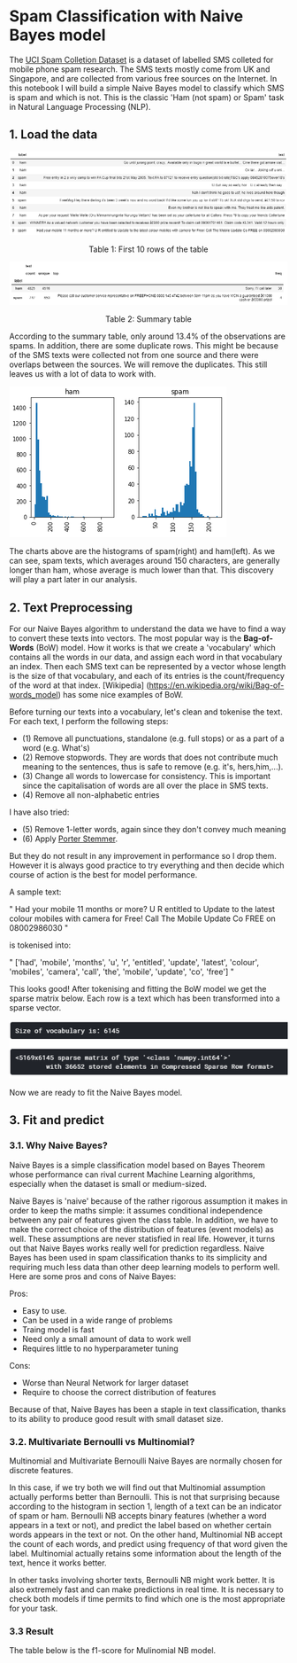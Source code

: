 # Spam Classification with Naive Bayes model

The [UCI Spam Colletion Dataset](https://archive.ics.uci.edu/ml/datasets/SMS+Spam+Collection) is a dataset of labelled SMS colleted for mobile phone spam research. The SMS texts mostly come from UK and Singapore, and are collected from various free sources on the Internet. In this notebook I will build a simple Naive Bayes model to classify which SMS is spam and which is not. This is the classic 'Ham (not spam) or Spam' task in Natural Language Processing (NLP).

## 1. Load the data
![](figures/table_1.png)
<p align="center"> 
  Table 1: First 10 rows of the table 
</p>

![](figures/table_2.png)
<p align="center"> 
  Table 2: Summary table
</p>

According to the summary table, only around 13.4% of the observations are spams. In addition, there are some duplicate rows. This might be because of the SMS texts were collected not from one source and there were overlaps between the sources. We will remove the duplicates. This still leaves us with a lot of data to work with.

![](figures/hist_1.png)

The charts above are the histograms of spam(right) and ham(left). As we can see, spam texts, which averages around 150 characters, are generally longer than ham, whose average is much lower than that. This discovery will play a part later in our analysis.

## 2. Text Preprocessing

For our Naive Bayes algorithm to understand the data we have to find a way to convert these texts into vectors. The most popular way is the **Bag-of-Words** (BoW) model. How it works is that we create a 'vocabulary' which contains all the words in our data, and assign each word in that vocabulary an index. Then each SMS text can be represented by a vector whose length is the size of that vocabulary, and each of its entries is the count/frequency of the word at that index. [Wikipedia] (https://en.wikipedia.org/wiki/Bag-of-words_model) has some nice examples of BoW.

Before turning our texts into a vocabulary, let's clean and tokenise the text. For each text, I perform the following steps:
- (1) Remove all punctuations, standalone (e.g. full stops) or as a part of a word (e.g. What's)
- (2) Remove stopwords. They are words that does not contribute much meaning to the sentences, thus is safe to remove (e.g. it's, hers,him,...).
- (3) Change all words to lowercase for consistency. This is important since the capitalisation of words are all over the place in SMS texts.
- (4) Remove all non-alphabetic entries 

I have also tried:
- (5) Remove 1-letter words, again since they don't convey much meaning
- (6) Apply [Porter Stemmer](https://tartarus.org/martin/PorterStemmer/).

But they do not result in any improvement in performance so I drop them. However it is always good practice to try everything and then decide which course of action is the best for model performance.

A sample text:

" Had your mobile 11 months or more? U R entitled to Update to the latest colour mobiles with camera for Free! Call The Mobile Update Co FREE on 08002986030 " 

is tokenised into:

" ['had', 'mobile', 'months', 'u', 'r', 'entitled', 'update', 'latest', 'colour', 'mobiles', 'camera', 'call', 'the', 'mobile', 'update', 'co', 'free'] "

This looks good! After tokenising and fitting the BoW model we get the sparse matrix below. Each row is a text which has been transformed into a sparse vector.

![](figures/ans_1.png)

Now we are ready to fit the Naive Bayes model.

## 3. Fit and predict

### 3.1. Why Naive Bayes? 

Naive Bayes is a simple classification model based on Bayes Theorem whose performance can rival current Machine Learning algorithms, especially when the dataset is small or medium-sized. 

Naive Bayes is 'naive' because of the rather rigorous assumption it makes in order to keep the maths simple: it assumes conditional independence between any pair of features given the class table. In addition, we have to make the correct choice of the distribution of features (event models) as well. These assumptions are never statisfied in real life. However, it turns out that Naive Bayes works really well for prediction regardless. Naive Bayes has been used in spam classification thanks to its simplicity and requiring much less data than other deep learning models to perform well. Here are some pros and cons of Naive Bayes:

Pros:
- Easy to use.
- Can be used in a wide range of problems
- Traing model is fast
- Need only a small amount of data to work well
- Requires little to no hyperparameter tuning

Cons:
- Worse than Neural Network for larger dataset
- Require to choose the correct distribution of features

Because of that, Naive Bayes has been a staple in text classification, thanks to its ability to produce good result with small dataset size.

### 3.2. Multivariate Bernoulli vs Multinomial?

Multinomial and Multivariate Bernoulli Naive Bayes are normally chosen for discrete features. 

In this case, if we try both we will find out that Multinomial assumption actually performs better than Bernoulli. This is not that surprising because according to the histogram in section 1, length of a text can be an indicator of spam or ham. Bernoulli NB accepts binary features (whether a word appears in a text or not), and predict the label based on whether certain words appears in the text or not. On the other hand, Multinomial NB accept the count of each words, and predict using frequency of that word given the label. Multinomial actually retains some information about the length of the text, hence it works better. 

In other tasks involving shorter texts, Bernoulli NB might work better. It is also extremely fast and can make predictions in real time. It is necessary to check both models if time permits to find which one is the most appropriate for your task.

### 3.3 Result

The table below is the f1-score for Mulinomial NB model.


